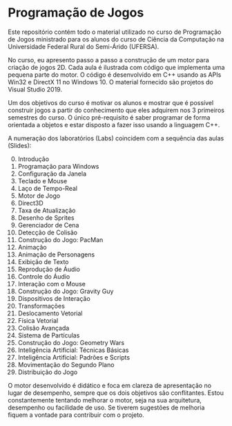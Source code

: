 # Programação de Jogos

Este repositório contém todo o material utilizado no curso de Programação de Jogos ministrado para os alunos do curso de Ciência da Computação na Universidade Federal Rural do Semi-Árido (UFERSA).

No curso, eu apresento passo a passo a construção de um motor para criação de jogos 2D. Cada aula é ilustrada com código que implementa uma pequena parte do motor. O código é desenvolvido em C++ usando as APIs Win32 e DirectX 11 no Windows 10. O material fornecido são projetos do Visual Studio 2019.

Um dos objetivos do curso é motivar os alunos e mostrar que é possível construir jogos a partir do conhecimento que eles adquirem nos 3 primeiros semestres do curso. O único pré-requisito é saber programar de forma orientada a objetos e estar disposto a fazer isso usando a linguagem C++.  

A numeração dos laboratórios (Labs) coincidem com a sequência das aulas (Slides): 

00. Introdução
01. Programação para Windows
02. Configuração da Janela
03. Teclado e Mouse
04. Laço de Tempo-Real
05. Motor de Jogo
06. Direct3D
07. Taxa de Atualização
08. Desenho de Sprites
09. Gerenciador de Cena
10. Detecção de Colisão
11. Construção do Jogo: PacMan
12. Animação
13. Animação de Personagens
14. Exibição de Texto
15. Reprodução de Áudio
16. Controle do Áudio
17. Interação com o Mouse
18. Construção do Jogo: Gravity Guy
19. Dispositivos de Interação
20. Transformações
21. Deslocamento Vetorial
22. Física Vetorial
23. Colisão Avançada
24. Sistema de Partículas
25. Construção do Jogo: Geometry Wars
26. Inteligência Artificial: Técnicas Básicas
27. Inteligência Artificial: Padrões e Scripts
28. Movimentação do Segundo Plano
29. Distribuição do Jogo

O motor desenvolvido é didático e foca em clareza de apresentação no lugar de desempenho, sempre que os dois objetivos são conflitantes. Estou constantemente tentando melhorar o motor, seja na sua arquitetura, desempenho ou facilidade de uso. Se tiverem sugestões de melhoria fiquem a vontade para contribuir com o projeto.
